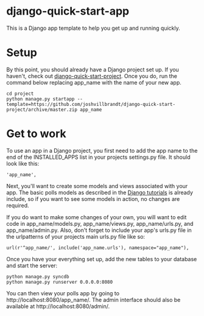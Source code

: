 django-quick-start-app
======================

This is a Django app template to help you get up and running quickly.

# Setup

By this point, you should already have a Django project set up. If you haven't, check out [django-quick-start-project](http://github.com/joshvillbrandt/django-quick-start-project). Once you do, run the command below replacing app_name with the name of your new app.

    cd project
    python manage.py startapp --template=https://github.com/joshvillbrandt/django-quick-start-project/archive/master.zip app_name

# Get to work

To use an app in a Django project, you first need to add the app name to the end of the INSTALLED_APPS list in your projects settings.py file. It should look like this:

    'app_name',

Next, you'll want to create some models and views associated with your app. The basic polls models as described in the [Django tutorials](https://docs.djangoproject.com/en/dev/intro/tutorial01/) is already include, so if you want to see some models in action, no changes are required.

If you do want to make some changes of your own, you will want to edit code in app_name/models.py, app_name/views.py, app_name/urls.py, and app_name/admin.py. Also, don't forget to include your app's urls.py file in the urlpatterns of your projects main urls.py file like so:

    url(r'^app_name/', include('app_name.urls'), namespace="app_name"),

Once you have your everything set up, add the new tables to your database and start the server:

    python manage.py syncdb
    python manage.py runserver 0.0.0.0:8080

You can then view your polls app by going to http://localhost:8080/app_name/. The admin interface should also be available at http://localhost:8080/admin/.
